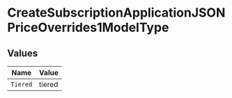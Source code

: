# CreateSubscriptionApplicationJSONPriceOverrides1ModelType


## Values

| Name     | Value    |
| -------- | -------- |
| `Tiered` | tiered   |
